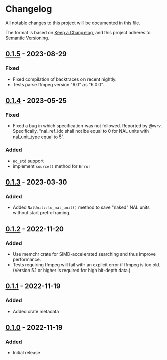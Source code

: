 # Changelog
All notable changes to this project will be documented in this file.

The format is based on [Keep a Changelog](https://keepachangelog.com/en/1.0.0/),
and this project adheres to [Semantic Versioning](https://semver.org/spec/v2.0.0.html).

## [0.1.5] - 2023-08-29
### Fixed
- Fixed compilation of backtraces on recent nightly.
- Tests parse ffmpeg version "6.0" as "6.0.0".

## [0.1.4] - 2023-05-25
### Fixed
- Fixed a bug in which specification was not followed. Reported by @wrv.
  Specifically, "nal_ref_idc shall not be equal to 0 for NAL units with
  nal_unit_type equal to 5".

### Added
- `no_std` support
- implement `source()` method for `Error`

## [0.1.3] - 2023-03-30
### Added
- Added `NalUnit::to_nal_unit()` method to save "naked" NAL units without start
  prefix framing.

## [0.1.2] - 2022-11-20
### Added
- Use memchr crate for SIMD-accelerated searching and thus improve performance.
- Tests requiring ffmpeg will fail with an explicit error if ffmpeg is too old.
  (Version 5.1 or higher is required for high bit-depth data.)

## [0.1.1] - 2022-11-19
### Added
- Added crate metadata

## [0.1.0] - 2022-11-19
### Added
- Initial release

[0.1.5]: https://github.com/strawlab/less-avc/releases/tag/0.1.5
[0.1.4]: https://github.com/strawlab/less-avc/releases/tag/0.1.4
[0.1.3]: https://github.com/strawlab/less-avc/releases/tag/0.1.3
[0.1.2]: https://github.com/strawlab/less-avc/releases/tag/0.1.2
[0.1.1]: https://github.com/strawlab/less-avc/releases/tag/0.1.1
[0.1.0]: https://github.com/strawlab/less-avc/releases/tag/0.1.0
